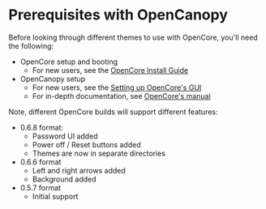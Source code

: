 # Prerequisites with OpenCanopy

Before looking through different themes to use with OpenCore, you'll need the following:

* OpenCore setup and booting
  * For new users, see the [OpenCore Install Guide](https://dortania.github.io/OpenCore-Install-Guide/)
* OpenCanopy setup
  * For new users, see the [Setting up OpenCore's GUI](https://dortania.github.io/OpenCore-Post-Install/cosmetic/gui.html)
  * For in-depth documentation, see [OpenCore's manual](https://github.com/acidanthera/OpenCorePkg/blob/master/Docs/Configuration.pdf)

Note, different OpenCore builds will support different features:

* 0.6.8 format:
  * Password UI added
  * Power off / Reset buttons added
  * Themes are now in separate directories
* 0.6.6 format
  * Left and right arrows added
  * Background added
* 0.5.7 format
  * Initial support